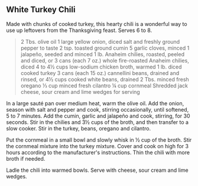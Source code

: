 ## White Turkey Chili

Made with chunks of cooked turkey, this hearty chili is a wonderful way to use
up leftovers from the Thanksgiving feast.  Serves 6 to 8.

> 2 Tbs. olive oil
> 1 large yellow onion, diced
> salt and freshly ground pepper to taste
> 2 tsp. toasted ground cumin
> 5 garlic cloves, minced
> 1 jalapeño, seeded and minced
> 1 lb. Anaheim chilies, roasted, peeled and diced, or 3 cans (each 7 oz.) whole fire-roasted Anaheim chilies, diced
> 4 to 4½ cups low-sodium chicken broth, warmed
> 1 lb. diced cooked turkey
> 3 cans (each 15 oz.) cannellini beans, drained and rinsed, or 4½ cups cooked white beans, drained
> 2 Tbs. minced fresh oregano
> ⅓ cup minced fresh cilantro
> ¼ cup cornmeal
> Shredded jack cheese, sour cream and lime wedges for serving

In a large sauté pan over medium heat, warm the olive oil. Add the onion,
season with salt and pepper and cook, stirring occasionally, until softened, 5
to 7 minutes. Add the cumin, garlic and jalapeño and cook, stirring, for 30
seconds. Stir in the chilies and 3½ cups of the broth, and then transfer to a
slow cooker. Stir in the turkey, beans, oregano and cilantro.

Put the cornmeal in a small bowl and slowly whisk in ½ cup of the broth. Stir
the cornmeal mixture into the turkey mixture. Cover and cook on high for 3
hours according to the manufacturer's instructions. Thin the chili with more
broth if needed.

Ladle the chili into warmed bowls. Serve with cheese, sour cream and lime wedges.




